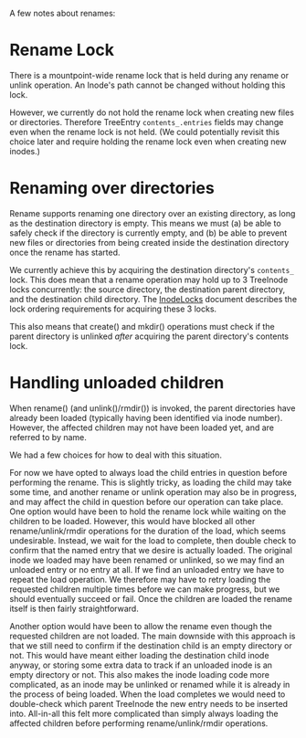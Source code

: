 A few notes about renames:

# Rename Lock

There is a mountpoint-wide rename lock that is held during any rename or unlink
operation.  An Inode's path cannot be changed without holding this lock.

However, we currently do not hold the rename lock when creating new files or
directories.  Therefore TreeEntry `contents_.entries` fields may change even
when the rename lock is not held.  (We could potentially revisit this choice
later and require holding the rename lock even when creating new inodes.)

# Renaming over directories

Rename supports renaming one directory over an existing directory, as long as
the destination directory is empty.  This means we must (a) be able to safely
check if the directory is currently empty, and (b) be able to prevent new files
or directories from being created inside the destination directory once the
rename has started.

We currently achieve this by acquiring the destination directory's `contents_`
lock.  This does mean that a rename operation may hold up to 3 TreeInode locks
concurrently: the source directory, the destination parent directory, and the
destination child directory.  The [InodeLocks](InodeLocks.md) document
describes the lock ordering requirements for acquiring these 3 locks.

This also means that create() and mkdir() operations must check if the parent
directory is unlinked *after* acquiring the parent directory's contents lock.

# Handling unloaded children

When rename() (and unlink()/rmdir()) is invoked, the parent directories have
already been loaded (typically having been identified via inode number).
However, the affected children may not have been loaded yet, and are referred
to by name.

We had a few choices for how to deal with this situation.

For now we have opted to always load the child entries in question before
performing the rename.  This is slightly tricky, as loading the child may take
some time, and another rename or unlink operation may also be in progress, and
may affect the child in question before our operation can take place.  One
option would have been to hold the rename lock while waiting on the children to
be loaded.  However, this would have blocked all other rename/unlink/rmdir
operations for the duration of the load, which seems undesirable.  Instead, we
wait for the load to complete, then double check to confirm that the named
entry that we desire is actually loaded.  The original inode we loaded may have
been renamed or unlinked, so we may find an unloaded entry or no entry at all.
If we find an unloaded entry we have to repeat the load operation.  We
therefore may have to retry loading the requested children multiple times
before we can make progress, but we should eventually succeed or fail.  Once
the children are loaded the rename itself is then fairly straightforward.

Another option would have been to allow the rename even though the requested
children are not loaded.  The main downside with this approach is that we still
need to confirm if the destination child is an empty directory or not.  This
would have meant either loading the destination child inode anyway, or storing
some extra data to track if an unloaded inode is an empty directory or not.
This also makes the inode loading code more complicated, as an inode may be
unlinked or renamed while it is already in the process of being loaded.  When
the load completes we would need to double-check which parent TreeInode the new
entry needs to be inserted into.  All-in-all this felt more complicated than
simply always loading the affected children before performing
rename/unlink/rmdir operations.
